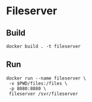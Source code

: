 # Fileserver

##  Build
```
docker build . -t fileserver
```

##  Run
```
docker run --name fileserver \
 -v $PWD/files:/files \
 -p 8080:8080 \
 fileserver /svr/fileserver 
```
